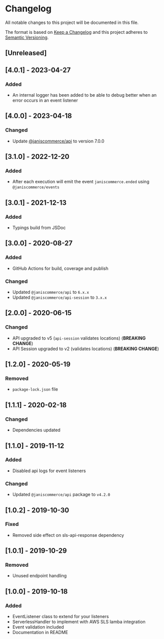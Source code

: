 # Changelog

All notable changes to this project will be documented in this file.

The format is based on [Keep a Changelog](http://keepachangelog.com/en/1.0.0/)
and this project adheres to [Semantic Versioning](http://semver.org/spec/v2.0.0.html).

## [Unreleased]

## [4.0.1] - 2023-04-27
### Added
- An internal logger has been added to be able to debug better when an error occurs in an event listener

## [4.0.0] - 2023-04-18
### Changed
- Update [@janiscommerce/api](https://www.npmjs.com/package/@janiscommerce/api) to version 7.0.0

## [3.1.0] - 2022-12-20
### Added
- After each execution will emit the event `janiscommerce.ended` using `@janiscommerce/events`

## [3.0.1] - 2021-12-13
### Added
- Typings build from JSDoc

## [3.0.0] - 2020-08-27
### Added
- GitHub Actions for build, coverage and publish

### Changed
- Updated `@janiscommerce/api` to `6.x.x`
- Updated `@janiscommerce/api-session` to `3.x.x`

## [2.0.0] - 2020-06-15
### Changed
- API upgraded to v5 (`api-session` validates locations) (**BREAKING CHANGE**)
- API Session upgraded to v2 (validates locations) (**BREAKING CHANGE**)

## [1.2.0] - 2020-05-19
### Removed
- `package-lock.json` file

## [1.1.1] - 2020-02-18
### Changed
- Dependencies updated

## [1.1.0] - 2019-11-12
### Added
- Disabled api logs for event listeners

### Changed
- Updated `@janiscommerce/api` package to `v4.2.0`

## [1.0.2] - 2019-10-30
### Fixed
- Removed side effect on sls-api-response dependency

## [1.0.1] - 2019-10-29
### Removed
- Unused endpoint handling

## [1.0.0] - 2019-10-18
### Added
- EventListener class to extend for your listeners
- ServerlessHandler to implement with AWS SLS lamba integration
- Event validation included
- Documentation in README
